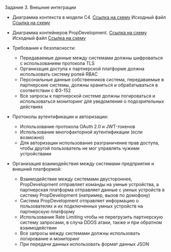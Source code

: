 Задание 3. Внешние интеграции

 - Диаграмма контекста в модели С4.  [Ссылка на схему](https://github.com/noisegrind3r/architecture-sprint-7/blob/sprint_7/Task3/context.png)
   Исходный файл [Ссылка на схему](https://github.com/noisegrind3r/architecture-sprint-7/blob/sprint_7/Task3/context.puml)

 - Диаграмма контейнеров PropDevelopment. [Ссылка на схему](https://github.com/noisegrind3r/architecture-sprint-7/blob/sprint_7/Task3/PropDevelopment_С4_model.drawio.png)
   Исходный файл [Ссылка на схему](https://github.com/noisegrind3r/architecture-sprint-7/blob/sprint_7/Task3/PropDevelopment_С4_model.drawio.xml)

 - Требования к безопасности:
   - Передаваемые данные между системами должны шифроваться с использованием протокола TLS
   - Организация доступа к партнерской платформе должна использовать систему ролей RBAC
   - Персональные данные собственников система, передаваемые в партнерские системы, должны храниться и обрабатываться в соответствии с ФЗ-152
   - Все запросы к партнерской системе должны логироваться и использоваться мониторинг для уведомления о подозрительных действиях 

 - Протоколы аутентификации и авторизации:
   - Использование протокола OAuth 2.0 и JWT-токенов
   - Использование многофакторной аутентификации (если возможно)
   - Для авторизации использование разграничение прав доступа, чтобы другой пользователь не мог управлять чужими устройствами

 - Организация взаимодействия между системами предприятия и внешней платформой:
   - Взаимодействие между системами двустороннее, PropDevelopment отправляет команды на умные устройства, а партнерская платформа отправляет данные с умных устройств в систему PropDevelopment (например, вызов по домофону)
   - Система PropDevelopment отправляет информацию о пользователях и их подключенных умных устройств на партнерскую платформу 
   - Использование Rate Limiting чтобы не перегрузить партнерскую систему запросами, в случа DDOS атаки, также и при обратном взаимодействии
   - Все запросы между системами должны использовать логирование и мониторинг 
   - При передачи данных использовать формат данных JSON